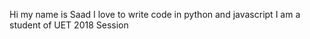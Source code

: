 Hi my name is Saad 
I love to write code in python and javascript
I am a student of UET 2018 Session

